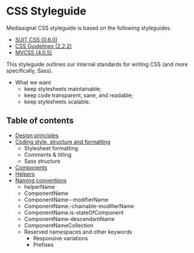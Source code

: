 # CSS Styleguide

Mediasignal CSS styleguide is based on the following styleguides. 

* [SUIT CSS (0.6.0)](https://github.com/suitcss)
* [CSS Guidelines (2.2.2)](http://cssguidelin.es)
* [MVCSS (4.0.5)](http://mvcss.github.io/styleguide)

This styleguide outlines our internal standards for writing CSS (and more specifically, Sass).

* What we want
  * keep stylesheets maintainable;
  * keep code transparent, sane, and readable;
  * keep stylesheets scalable.


## Table of contents

* [Design principles]()
* [Coding style, structure and formatting]()
    * Stylesheet formatting
    * Comments & titling
    * Sass structure
* [Components]()
* [Helpers]()
* [Naming conventions]()
    * helperName
    * ComponentName
    * ComponentName--modifierName
    * ComponentName.-chainable-modifierName
    * ComponentName.is-stateOfComponent
    * ComponentName-descendantName
    * ComponentNameCollection
    * Reserved namespaces and other keywords
        * Responsive variations
        * Prefixes
    
